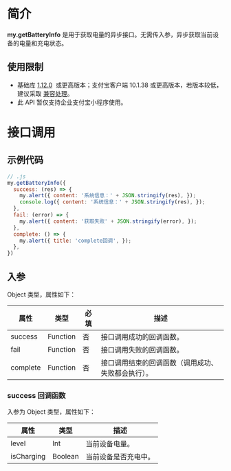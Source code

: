 
# 简介
**my.getBatteryInfo** 是用于获取电量的异步接口。无需传入参，异步获取当前设备的电量和充电状态。

## 使用限制

- 基础库 [1.12.0](https://opendocs.alipay.com/mini/framework/lib)  或更高版本；支付宝客户端 10.1.38 或更高版本，若版本较低，建议采取 [兼容处理](/mini/framework/compatibility)。
- 此 API 暂仅支持企业支付宝小程序使用。

# 接口调用

## 示例代码
```javascript
// .js
my.getBatteryInfo({
  success: (res) => {
    my.alert({ content: '系统信息：' + JSON.stringify(res), });
    console.log({ content: '系统信息：' + JSON.stringify(res), });
  },
  fail: (error) => {
    my.alert({ content: '获取失败' + JSON.stringify(error), });
  },
  complete: () => {
    my.alert({ title: 'complete回调', });
  },
})
```

## 入参
Object 类型，属性如下：

| **属性** | **类型** | **必填** | **描述** |
| --- | --- | --- | --- |
| success | Function | 否 | 接口调用成功的回调函数。 |
| fail | Function | 否 | 接口调用失败的回调函数。 |
| complete | Function | 否 | 接口调用结束的回调函数（调用成功、失败都会执行）。 |


### success 回调函数
入参为 Object 类型，属性如下：

| **属性** | **类型** | **描述** |
| --- | --- | --- |
| level | Int | 当前设备电量。 |
| isCharging | Boolean | 当前设备是否充电中。 |

